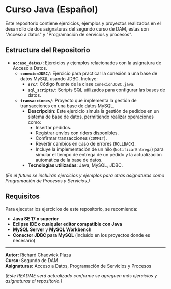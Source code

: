 # Curso Java (Español)

Este repositorio contiene ejercicios, ejemplos y proyectos realizados en el desarrollo de dos asignaturas del segundo curso de DAM, estas son "Acceso a datos" y "Programación de servicios y procesos".

## Estructura del Repositorio

- **`acceso_datos/`**: Ejercicios y ejemplos relacionados con la asignatura de Acceso a Datos.
  - **`conexionJDBC/`**: Ejercicio para practicar la conexión a una base de datos MySQL usando JDBC. Incluye:
    - **`src/`**: Código fuente de la clase `ConexionJDBC.java`.
    - **`sql_scripts/`**: Scripts SQL utilizados para configurar las bases de datos.
  - **`transacciones/`**: Proyecto que implementa la gestión de transacciones en una base de datos MySQL. 
    - **Descripción**: Este ejercicio simula la gestión de pedidos en un sistema de base de datos, permitiendo realizar operaciones como:
      - Insertar pedidos.
      - Registrar envíos con riders disponibles.
      - Confirmar transacciones (`COMMIT`).
      - Revertir cambios en caso de errores (`ROLLBACK`).
      - Incluye la implementación de un hilo (`NotificarEntrega`) para simular el tiempo de entrega de un pedido y la actualización automática de la base de datos.
    - **Tecnologías utilizadas**: Java, MySQL, JDBC.

*(En el futuro se incluirán ejercicios y ejemplos para otras asignaturas como Programación de Procesos y Servicios.)*

## Requisitos

Para ejecutar los ejercicios de este repositorio, se recomienda:

- **Java SE 17 o superior**
- **Eclipse IDE o cualquier editor compatible con Java**
- **MySQL Server** y **MySQL Workbench**
- **Conector JDBC para MySQL** (incluido en los proyectos donde es necesario)

---

**Autor:** Richard Chadwick Plaza  
**Curso:** Segundo de DAM  
**Asignaturas:** Acceso a Datos, Programación de Servicios y Procesos  

*(Este README será actualizado conforme se agreguen más ejercicios y asignaturas al repositorio.)*
